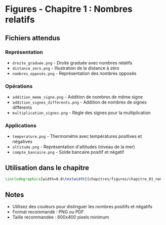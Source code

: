 # Figures - Chapitre 1 : Nombres relatifs

## Fichiers attendus

### Représentation
- `droite_graduée.png` - Droite graduée avec nombres relatifs
- `distance_zero.png` - Illustration de la distance à zéro
- `nombres_opposés.png` - Représentation des nombres opposés

### Opérations
- `addition_meme_signe.png` - Addition de nombres de même signe
- `addition_signes_differents.png` - Addition de nombres de signes différents
- `multiplication_signes.png` - Règle des signes pour la multiplication

### Applications
- `temperature.png` - Thermomètre avec températures positives et négatives
- `altitude.png` - Représentation d'altitudes (niveau de la mer)
- `compte_bancaire.png` - Solde bancaire positif et négatif

## Utilisation dans le chapitre

```latex
\includegraphics[width=0.8\textwidth]{chapitres/figures/chapitre_01_nombres_relatifs/droite_graduée.png}
```

## Notes
- Utilisez des couleurs pour distinguer les nombres positifs et négatifs
- Format recommandé : PNG ou PDF
- Taille recommandée : 600x400 pixels minimum 